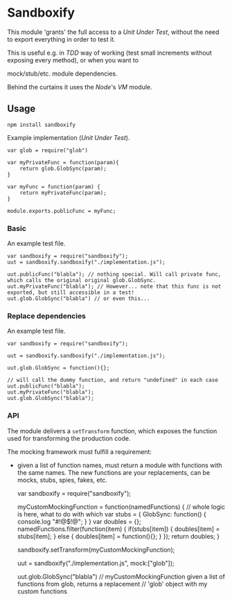 # Sandboxify

This module 'grants' the full access to a *Unit Under Test*, without the need to export everything in order to test it.

This is useful e.g. in *TDD* way of working (test small increments without exposing every method), or when you want to

mock/stub/etc. module dependencies.

Behind the curtains it uses the *Node*'s *VM* module.

## Usage

`npm install sandboxify`

Example implementation (*Unit Under Test*).

    var glob = require("glob")

    var myPrivateFunc = function(param){
        return glob.GlobSync(param);
    }

    var myFunc = function(param) {
        return myPrivateFunc(param);
    }

    module.exports.publicFunc = myFunc;

### Basic

An example test file.

    var sandboxify = require("sandboxify");
    uut = sandboxify.sandboxify("./implementation.js");

    uut.publicFunc("blabla"); // nothing special. Will call private func, which calls the original original glob.GlobSync.
    uut.myPrivateFunc("blabla"); // However... note that this func is not exported, but still accessible in a test!
    uut.glob.GlobSync("blabla") // or even this...

### Replace dependencies

An example test file.

    var sandboxify = require("sandboxify");

    uut = sandboxify.sandboxify("./implementation.js");

    uut.glob.GlobSync = function(){};

    // will call the dummy function, and return "undefined" in each case
    uut.publicFunc("blabla");
    uut.myPrivateFunc("blabla");
    uut.glob.GlobSync("blabla");

### API

The module delivers a `setTransform` function, which exposes the function used for transforming the production code.

The mocking framework must fulfill a requirement:
 - given a list of function names, must return a module with functions with the same names.
 The new functions are your replacements, can be mocks, stubs, spies, fakes, etc.

    var sandboxify = require("sandboxify");

    myCustomMockingFunction = function(namedFunctions) {
        // whole logic is here, what to do with which
        var stubs = {
            GlobSync: function() {
                console.log "#!@$!@";
            }
        }
        var doubles = {};
        namedFunctions.filter(function(item) {
            if(stubs[item]) {
                doubles[item] = stubs[item];
            } else {
                doubles[item] = function(){};
            }
        });
        return doubles;
    }

    sandboxify.setTransform(myCustomMockingFunction);

    uut = sandboxify("./implementation.js", mock:["glob"]);

    uut.glob.GlobSync("blabla") // myCustomMockingFunction given a list of functions from glob, returns a replacement
                                // 'glob' object with my custom functions

